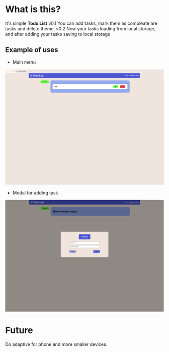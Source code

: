 # What is this?
It's simple **Todo List**
v0.1
You can add tasks, mark them as compleate are tasks and delete theme.
v0.2
Now your tasks loading from local storage, and after adding your tasks saving to local storage

## Example of uses
- Main menu
<div> 
    <img src="Resource/Example.png" \>
</div>

- Modal for adding task
<div>
    <img src="Resource/ModalExample.png" \>
</div>

# Future
Do adaptive for phone and more smaller devices.